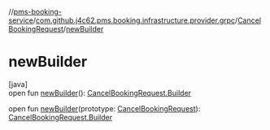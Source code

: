 //[pms-booking-service](../../../index.md)/[com.github.j4c62.pms.booking.infrastructure.provider.grpc](../index.md)/[CancelBookingRequest](index.md)/[newBuilder](new-builder.md)

# newBuilder

[java]\
open fun [newBuilder](new-builder.md)(): [CancelBookingRequest.Builder](-builder/index.md)

open fun [newBuilder](new-builder.md)(prototype: [CancelBookingRequest](index.md)): [CancelBookingRequest.Builder](-builder/index.md)